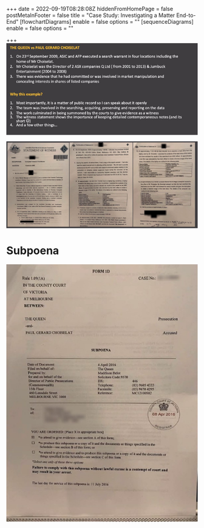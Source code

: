 +++
date = 2022-09-19T08:28:08Z
hiddenFromHomePage = false
postMetaInFooter = false
title = "Case Study: Investigating a Matter End-to-End"
[flowchartDiagrams]
enable = false
options = ""
[sequenceDiagrams]
enable = false
options = ""

+++
![](/uploads/snipaste_2022-09-19_18-28-04.jpg)

![](/uploads/snipaste_2022-09-19_18-50-59.jpg)

# Subpoena

![](/uploads/snipaste_2022-09-19_18-52-12.jpg)